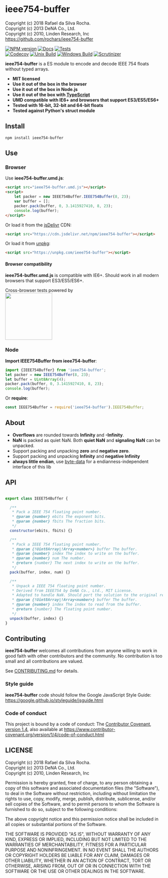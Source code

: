 # ieee754-buffer
Copyright (c) 2018 Rafael da Silva Rocha.  
Copyright (c) 2013 DeNA Co., Ltd.  
Copyright (c) 2010, Linden Research, Inc  
https://github.com/rochars/ieee754-buffer

[![NPM version](https://img.shields.io/npm/v/ieee754-buffer.svg?style=for-the-badge)](https://www.npmjs.com/package/ieee754-buffer) [![Docs](https://img.shields.io/badge/docs-online-blue.svg?style=for-the-badge)](https://rochars.github.io/ieee754-buffer/docs/index.html) [![Tests](https://img.shields.io/badge/tests-online-blue.svg?style=for-the-badge)](https://rochars.github.io/ieee754-buffer/test/dist/browser.html)  
[![Codecov](https://img.shields.io/codecov/c/github/rochars/ieee754-buffer.svg?style=flat-square)](https://codecov.io/gh/rochars/ieee754-buffer) [![Unix Build](https://img.shields.io/travis/rochars/ieee754-buffer.svg?style=flat-square)](https://travis-ci.org/rochars/ieee754-buffer) [![Windows Build](https://img.shields.io/appveyor/ci/rochars/ieee754-buffer.svg?style=flat-square&logo=appveyor)](https://ci.appveyor.com/project/rochars/ieee754-buffer) [![Scrutinizer](https://img.shields.io/scrutinizer/g/rochars/ieee754-buffer.svg?style=flat-square&logo=scrutinizer)](https://scrutinizer-ci.com/g/rochars/ieee754-buffer/)

**ieee754-buffer** is a ES module to encode and decode IEEE 754 floats without typed arrays.

- **MIT licensed**
- **Use it out of the box in the browser**
- **Use it out of the box in Node.js**
- **Use it out of the box with [TypeScript](https://www.typescriptlang.org/)**
- **UMD compatible with IE6+ and browsers that support ES3/ES5/ES6+**
- **Tested with 16-bit, 32-bit and 64-bit floats**
- **Tested against Python's struct module**

## Install
```
npm install ieee754-buffer
```

## Use

### Browser
Use **ieee754-buffer.umd.js**:
```html
<script src="ieee754-buffer.umd.js"></script>
<script>
	let packer = new IEEE754Buffer.IEEE754Buffer(8, 23);
	var buffer = [];
	packer.pack(buffer, 0, 3.1415927410, 8, 23);
	console.log(buffer);
</script>
```

Or load it from the [jsDelivr](https://cdn.jsdelivr.net/npm/ieee754-buffer) CDN:
```html
<script src="https://cdn.jsdelivr.net/npm/ieee754-buffer"></script>
```

Or load it from [unpkg](https://unpkg.com/ieee754-buffer):
```html
<script src="https://unpkg.com/ieee754-buffer"></script>
```

#### Browser compatibility
**ieee754-buffer.umd.js** is compatible with IE6+. Should work in all modern browsers that support ES3/ES5/ES6+.

Cross-browser tests powered by  
<a href="https://www.browserstack.com"><img src="https://rochars.github.io/endianness/docs/Browserstack-logo@2x.png" width="150px"/></a>

### Node
**Import IEEE754Buffer from ieee754-buffer**:
```javascript
import {IEEE754Buffer} from 'ieee754-buffer';
let packer = new IEEE754Buffer(8, 23);
let buffer = Uint8Array(4);
packer.pack(buffer, 0, 3.1415927410, 8, 23);
console.log(buffer);
```

Or **require**:
```javascript
const IEEE754Buffer = require('ieee754-buffer').IEEE754Buffer;
```

## About
- **Overflows** are rounded towards **Infinity** and **-Infinity**.
- **NaN** is packed as quiet NaN. Both **quiet NaN** and **signaling NaN** can be unpacked.
- Support packing and unpacking **zero** and **negative zero**.
- Support packing and unpacking **Infinity** and **negative Infinity**
- **always little endian**, use [byte-data](https://www.github.com/rochars/byte-data) for a endianness-independent interface of this lib

## API
```javascript

export class IEEE754Buffer {

  /**
   * Pack a IEEE 754 floating point number.
   * @param {number} ebits The exponent bits.
   * @param {number} fbits The fraction bits.
   */
  constructor(ebits, fbits) {}

  /**
   * Pack a IEEE 754 floating point number.
   * @param {!Uint8Array|!Array<number>} buffer The buffer.
   * @param {number} index The index to write on the buffer.
   * @param {number} num The number.
   * @return {number} The next index to write on the buffer.
   */
  pack(buffer, index, num) {}

  /**
   * Unpack a IEEE 754 floating point number.
   * Derived from IEEE754 by DeNA Co., Ltd., MIT License. 
   * Adapted to handle NaN. Should port the solution to the original repo.
   * @param {!Uint8Array|!Array<number>} buffer The buffer.
   * @param {number} index The index to read from the buffer.
   * @return {number} The floating point number.
   */
  unpack(buffer, index) {}
}
```

## Contributing
**ieee754-buffer** welcomes all contributions from anyone willing to work in good faith with other contributors and the community. No contribution is too small and all contributions are valued.

See [CONTRIBUTING.md](https://github.com/rochars/ieee754-buffer/blob/master/CONTRIBUTING.md) for details.

### Style guide
**ieee754-buffer** code should follow the Google JavaScript Style Guide:  
https://google.github.io/styleguide/jsguide.html

### Code of conduct
This project is bound by a code of conduct: The [Contributor Covenant, version 1.4](https://github.com/rochars/ieee754-buffer/blob/master/CODE_OF_CONDUCT.md), also available at https://www.contributor-covenant.org/version/1/4/code-of-conduct.html

## LICENSE
Copyright (c) 2018 Rafael da Silva Rocha.  
Copyright (c) 2013 DeNA Co., Ltd.  
Copyright (c) 2010, Linden Research, Inc

Permission is hereby granted, free of charge, to any person obtaining
a copy of this software and associated documentation files (the
"Software"), to deal in the Software without restriction, including
without limitation the rights to use, copy, modify, merge, publish,
distribute, sublicense, and/or sell copies of the Software, and to
permit persons to whom the Software is furnished to do so, subject to
the following conditions:

The above copyright notice and this permission notice shall be
included in all copies or substantial portions of the Software.

THE SOFTWARE IS PROVIDED "AS IS", WITHOUT WARRANTY OF ANY KIND,
EXPRESS OR IMPLIED, INCLUDING BUT NOT LIMITED TO THE WARRANTIES OF
MERCHANTABILITY, FITNESS FOR A PARTICULAR PURPOSE AND
NONINFRINGEMENT. IN NO EVENT SHALL THE AUTHORS OR COPYRIGHT HOLDERS BE
LIABLE FOR ANY CLAIM, DAMAGES OR OTHER LIABILITY, WHETHER IN AN ACTION
OF CONTRACT, TORT OR OTHERWISE, ARISING FROM, OUT OF OR IN CONNECTION
WITH THE SOFTWARE OR THE USE OR OTHER DEALINGS IN THE SOFTWARE.
